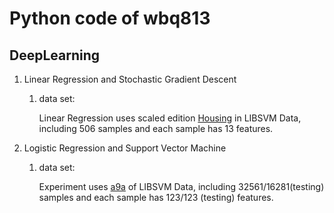 # Python code of wbq813

## DeepLearning
1. Linear Regression and Stochastic Gradient Descent
    1. data set:
    
        Linear Regression uses scaled edition [Housing](https://www.csie.ntu.edu.tw/~cjlin/libsvmtools/datasets/regression.html#housing) 
        in LIBSVM Data, including 506 samples and each sample has 13 features. 
1. Logistic Regression and Support Vector Machine
    1. data set:
        
        Experiment uses [a9a](https://www.csie.ntu.edu.tw/~cjlin/libsvmtools/datasets/binary.html#a9a) of LIBSVM Data, 
        including 32561/16281(testing) samples and each sample has 123/123 (testing) features.